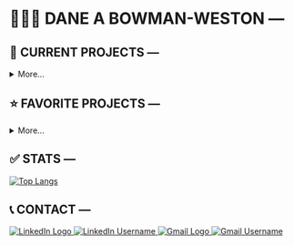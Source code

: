 # 🧑🏽‍💻 DANE A BOWMAN-WESTON —




## 🔨 CURRENT PROJECTS —

<details>
  <summary>More...</summary>
  <br>
  
  [![Readme Card](https://github-readme-stats.vercel.app/api/pin/?username=user-dane&layout=compact&repo=test_repo&theme=vision-friendly-dark)](https://github.com/user-dane/test_repo)
    
</details>




## ⭐ FAVORITE PROJECTS —

<details>
  <summary>More...</summary>
  <br>
  
  [![Readme Card](https://github-readme-stats.vercel.app/api/pin/?username=user-dane&layout=compact&repo=test_repo&theme=vision-friendly-dark)](https://github.com/user-dane/test_repo)
  
</details>




## ✅ STATS —

[![Top Langs](https://github-readme-stats.vercel.app/api/top-langs/?username=user-dane&layout=compact&theme=vision-friendly-dark)](https://github.com/anuraghazra/github-readme-stats)




## 📞 CONTACT —

<div id="badges">
  <a href="https://www.linkedin.com/in/danebowmanweston/">
    <img src="https://img.shields.io/badge/in-blue?logo=linkedin&logoColor=white&style=flat-square" alt="LinkedIn Logo" />
  </a>
  <a href="https://www.linkedin.com/in/danebowmanweston/" target="_blank">
    <img src="https://img.shields.io/badge/danebowmanweston-black?style=flat-square&color=white" alt="LinkedIn Username" />
  </a>
  
  <a href="mailto:dbowmanweston@gmail.com">
    <img src="https://img.shields.io/badge/-red?logo=gmail&logoColor=white&style=flat-square" alt="Gmail Logo" />
  </a>
  <a href="mailto:dbowmanweston@gmail.com">
    <img src="https://img.shields.io/badge/dbowmanweston-black?style=flat-square&color=white" alt="Gmail Username" />
  </a>
</div>

